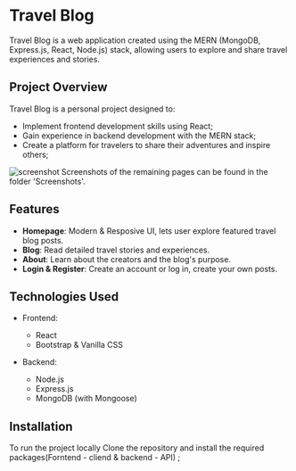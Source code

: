 # Travel Blog

Travel Blog is a web application created using the MERN (MongoDB, Express.js, React, Node.js) stack, allowing users to explore and share travel experiences and stories.

## Project Overview

Travel Blog is a personal project designed to:
- Implement frontend development skills using React;
- Gain experience in backend development with the MERN stack;
- Create a platform for travelers to share their adventures and inspire others;

![screenshot](https://github.com/b-viktorija/travel-blog-mern/blob/5a4da05527da0ac12288672861fb0611f6e8272e/Screenshots/localhost_3000_%20(1).png)
Screenshots of the remaining pages can be found in the folder 'Screenshots'. 

## Features

- **Homepage**: Modern & Resposive UI, lets user explore featured travel blog posts.
- **Blog**: Read detailed travel stories and experiences.
- **About**: Learn about the creators and the blog's purpose.
- **Login & Register**: Create an account or log in, create your own posts. 

## Technologies Used

- Frontend:
  - React
  - Bootstrap & Vanilla CSS 

- Backend:
  - Node.js
  - Express.js
  - MongoDB (with Mongoose)

## Installation

To run the project locally  Clone the repository and install the required packages(Forntend - cliend & backend - API) ; 
